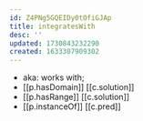 ```yaml
---
id: Z4PNg5GQEIDy0tOfiGJAp
title: integratesWith
desc: ''
updated: 1730843232290
created: 1633307909302
---
```




- aka: works with;
- [[p.hasDomain]] [[c.solution]]
- [[p.hasRange]] [[c.solution]]
- [[p.instanceOf]] [[c.pred]] 
